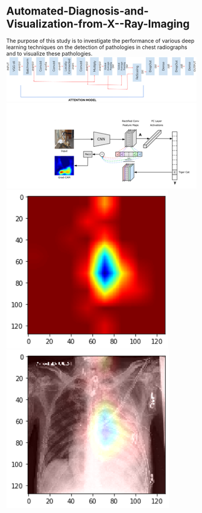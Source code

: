 # Automated-Diagnosis-and-Visualization-from-X--Ray-Imaging
The purpose of this study is to investigate the performance of various deep learning techniques on the detection of pathologies in chest radiographs and to visualize these pathologies.
![Attention Model Architecture](/Architecture.png?raw=true "Attention Model Architecture")
![Attention Model Architecture](/GradCam.png?raw=true "Gradient Camera Model Architecture")
![Attention Model Architecture](/Heatmap.png?raw=true "Heatmap")
![Attention Model Architecture](/Finaloverlay.png?raw=true "Final overlay")
